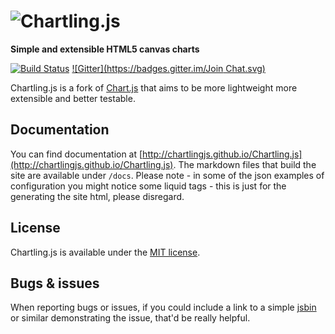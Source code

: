 # ![Chartling.js](http://i.imgur.com/jqt9Jaz.png)

__Simple and extensible HTML5 canvas charts__

[![Build Status](https://travis-ci.org/chartlingjs/Chartling.js.svg?branch=master)](https://travis-ci.org/chartlingjs/Chartling.js)
[![Gitter](https://badges.gitter.im/Join Chat.svg)](https://gitter.im/chartlingjs/Chartling.js?utm_source=badge&utm_medium=badge&utm_campaign=pr-badge&utm_content=badge)

Chartling.js is a fork of [Chart.js](https://github.com/nnnick/Chart.js) that aims to be more lightweight more extensible and better testable.

## Documentation

You can find documentation at [http://chartlingjs.github.io/Chartling.js](http://chartlingjs.github.io/Chartling.js).
The markdown files that build the site are available under `/docs`.
Please note - in some of the json examples of configuration you might notice some liquid tags - this is just for the generating the site html, please disregard.

## License

Chartling.js is available under the [MIT license](http://opensource.org/licenses/MIT).

## Bugs & issues

When reporting bugs or issues, if you could include a link to a simple [jsbin](http://jsbin.com) or similar demonstrating the issue, that'd be really helpful.
